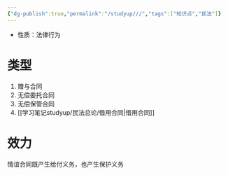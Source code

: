```yaml
---
{"dg-publish":true,"permalink":"/studyup///","tags":["知识点","民法"]}
---
```


- 性质：法律行为
# 类型
1. 赠与合同
2. 无偿委托合同
3. 无偿保管合同
4. [[学习笔记studyup/民法总论/借用合同\|借用合同]]
# 效力
情谊合同既产生给付义务，也产生保护义务